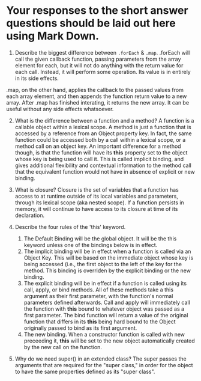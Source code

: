 # Your responses to the short answer questions should be laid out here using Mark Down.
1. Describe the biggest difference between `.forEach` & `.map`.
.forEach will call the given callback function, passing parameters from the array element for each, but it will not do anything with the return value for each call. Instead, it will perform some operation. Its value is in entirely in its side effects. 

.map, on the other hand, applies the callback to the passed values from each array element, and then appends the function return value to a new array. After .map has finished interating, it returns the new array. It can be useful without any side effects whatsoever.

2. What is the difference between a function and a method?
A function is a callable object within a lexical scope. A method is just a function that is accessed by a reference from an Object property key. In fact, the same function could be accessed both by a call within a lexical scope, or a method call on an object key. An important difference for a method though, is that the function will have its **this** property set to the object whose key is being used to call it. This is called implicit binding, and gives additional flexibility and contextual information to the method call that the equivalent function would not have in absence of explicit or new binding.

3. What is closure?
Closure is the set of variables that a function has access to at runtime outside of its local variables and parameters, through its lexical scope (aka nested scope). If a function persists in memory, it will continue to have access to its closure at time of its declaration. 

4. Describe the four rules of the 'this' keyword.
    1. The Default Binding will be the global object. It will be the this keyword unless one of the bindings below is in effect.
    2. The implicit binding will be in effect when a function is called via an Object Key. This will be based on the immediate object whose key is being accessed (i.e., the first object to the left of the key for the method. This binding is overriden by the explicit binding or the new binding.
    3. The explicit binding will be in effect if a function is called using its call, apply, or bind methods. All of these methods take a this argument as their first parameter, with the function's normal parameters defined afterwards. Call and apply will immediately call the function with **this** bound to whatever object was passed as a first parameter. The bind function will return a value of the original function that differs in its **this** being hard bound to the Object originally passed to bind as its first argument.
    4. The new binding. When a constructor function is called with new preceeding it, **this** will be set to the new object automatically created by the new call on the function.

5. Why do we need super() in an extended class?
The super passes the arguments that are required for the "super class," in order for the object to have the same properties defined as its "super class".
